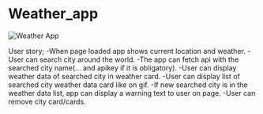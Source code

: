 # Weather_app


![Weather App](https://user-images.githubusercontent.com/91076807/143004620-6cb93dc1-dce6-458c-b10a-9b209092f964.gif)

User story;
-When page loaded app shows current location and weather.
-User can search city around the world.
-The app can fetch api with the searched city name(... and apikey if it is obligatory).
-User can display weather data of searched city in weather card.
-User can display list of searched city weather data card like on gif.
-If new searched city is in the weather data list, app can display a warning text to user on page.
-User can remove city card/cards.
